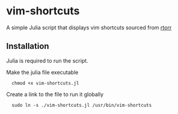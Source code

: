# vim-shortcuts
A simple Julia script that displays vim shortcuts sourced from [rtorr](https://vim.rtorr.com/)

## Installation
Julia is required to run the script.

Make the julia file executable
```
  chmod +x vim-shortcuts.jl
```

Create a link to the file to run it globally
```
  sudo ln -s ./vim-shortcuts.jl /usr/bin/vim-shortcuts
```
